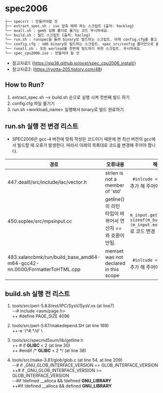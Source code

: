 # spec2006

```bash
├── specsrc : 만들어야할 것
├── extract_spec.sh : iso 압축 해제 하는 스크립트 (출처: hacklog)
└── mvall.sh : gem5 실행 폴더로 옮기는 코드 무시하세요.
└── build.sh : 빌드 스크립트 (출처: haclog)
└── run.sh : runspec을 돌려 binary로 빌드하는 스크립트. 아래 config.cfg를 물고 들어가서 실행됨
└── config.cfg : x86 binary로 빌드하는 스크립트. spec_src/config 폴더안으로 옮기세요.
└── runall.sh : 모든 worload를 한번에 빌드하기 위한 스크립트. 무시하세요.
└── spec_cpu2006.iso : 만들어야 할 것
``` 

- 참교자료1: (https://sjp38.github.io/post/spec_cpu2006_install/)
- 참고자료2: (https://ryotta-205.tistory.com/48)

## How to Run?
1. extract_spec.sh --> build.sh 순으로 실행 시켜 첫번째 빌드 하기
2. config.cfg 파일 옮기기
3. run.sh <workload_name> 실행해서 binary로 빌드 완료하기

## run.sh 실행 전 변경 리스트

- SPEC2006은 gcc-4 버전에 맞춰 작성된 코드이기 때문에 현 최선 버전의 gcc에서 빌드할 때 오류가 발생한다. 따라서 아래의 목록대로 코드를 변경해 주어야 합니다.

|경로|오류내용|해결|
|------|---|---|
|447.dealII/src/include/lac/vector.h|strlen is not a member of 'std'|<code> #inlcude &lt;cstring&gt;</code>을 추가 해 주어야 함.|
|450.soplex/src/mpsinput.cc|getline()의 리턴 타입이 바뀌어서 연산자 ==와 호환이 안됨. | <code> m_input.getline(m_buf, sizeof(m_buf)); if (m_input.eof()); </code>로 코드 변경 |
|483.xalancbmk/run/build_base_amd64-m64-gcc42-nn.0000/FormatterToHTML.cpp| memset was not declared in this scope|<code> #inlcude &lt;cstring&gt;</code>을 추가 해 주어야 함.|


## build.sh 실행 전 리스트

1. tools/src/perl-5.8.8/ext/IPC/SysV/SysV.xs (at line7) <br>
--#   include <asm/page.h><br>
++ #define PAGE_SIZE	4096<br>

2. tools/src/perl-5.87/makedepend.SH (at line 169) <br>
++-e '/^#.*<command line>/d' \

3. tools/src/specmd5sum/lib/getline.h <br>
++ # if __GLIBC__ < 2  (at line 30) <br>
++ #endif /* __GLIBC__ < 2 */  (at line 38) <br>

4. tools/src/make-3.81/glob/glob.c (at line 54, at line 209) <br>
--# if _GNU_GLOB_INTERFACE_VERSION == GLOB_INTERFACE_VERSION <br>
++# if _GNU_GLOB_INTERFACE_VERSION >= GLOB_INTERFACE_VERSION <br> 
--#if !defined __alloca && !defined __GNU_LIBRARY__ <br>
++#if !defined __alloca && defined __GNU_LIBRARY__ <br>



 
